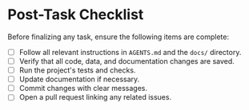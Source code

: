 # Post-Task Checklist

Before finalizing any task, ensure the following items are complete:

- [ ] Follow all relevant instructions in `AGENTS.md` and the `docs/` directory.
- [ ] Verify that all code, data, and documentation changes are saved.
- [ ] Run the project's tests and checks.
- [ ] Update documentation if necessary.
- [ ] Commit changes with clear messages.
- [ ] Open a pull request linking any related issues.
